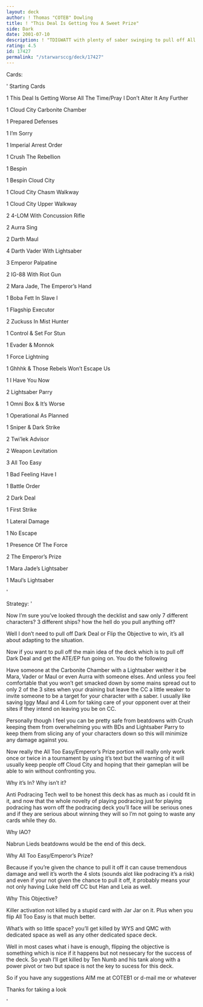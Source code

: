 ```yaml
---
layout: deck
author: ! Thomas "COTEB" Dowling
title: ! "This Deal Is Getting You A Sweet Prize"
side: Dark
date: 2001-07-10
description: ! "TDIGWATT with plenty of saber swinging to pull off All Too Easy and pulling off Emperor’s Prize"
rating: 4.5
id: 17427
permalink: "/starwarsccg/deck/17427"
---
```

Cards: 

' 
Starting Cards

1 This Deal Is Getting Worse All The Time/Pray I Don’t Alter It Any Further 

1 Cloud City Carbonite Chamber  

1 Prepared Defenses  

1 I’m Sorry  

1 Imperial Arrest Order  

1 Crush The Rebellion  


1 Bespin  

1 Bespin Cloud City  

1 Cloud City Chasm Walkway  

1 Cloud City Upper Walkway  



2 4-LOM With Concussion Rifle  

2 Aurra Sing  

2 Darth Maul  

4 Darth Vader With Lightsaber  

3 Emperor Palpatine  

2 IG-88 With Riot Gun  

2 Mara Jade, The Emperor’s Hand  



1 Boba Fett In Slave I  

1 Flagship Executor  

2 Zuckuss In Mist Hunter  



1 Control & Set For Stun 

1 Evader & Monnok 

1 Force Lightning  

1 Ghhhk & Those Rebels Won’t Escape Us 

1 I Have You Now 

2 Lightsaber Parry  

1 Omni Box & It’s Worse 

1 Operational As Planned  

1 Sniper & Dark Strike  

2 Twi’lek Advisor  

2 Weapon Levitation  



3 All Too Easy  

1 Bad Feeling Have I  

1 Battle Order  

2 Dark Deal  

1 First Strike  

1 Lateral Damage  

1 No Escape  

1 Presence Of The Force   

2 The Emperor’s Prize  



1 Mara Jade’s Lightsaber  

1 Maul’s Lightsaber  

'

Strategy: '

Now I’m sure you’ve looked through the decklist and saw only 7 different characters? 3 different ships? how the hell do you pull anything off?


Well I don’t need to pull off Dark Deal or Flip the Objective to win, it’s all about adapting to the situation.


Now if you want to pull off the main idea of the deck which is to pull off Dark Deal and get the ATE/EP fun going on. You do the following


Have someone at the Carbonite Chamber with a Lightsaber weither it be Mara, Vader or Maul or even Aurra with someone elses. And unless you feel comfortable that you won’t get smacked down by some mains spread out to only 2 of the 3 sites when your draining but leave the CC a little weaker to invite someone to be a target for your character with a saber. I usually like saving Iggy Maul and 4 Lom for taking care of your opponent over at their sites if they intend on leaving you be on CC.


Personally though I feel you can be pretty safe from beatdowns with Crush keeping them from overwhelming you with BDs and Lightsaber Parry to keep them from slicing any of your characters down so this will minimize any damage against you.


Now really the All Too Easy/Emperor’s Prize portion will really only work once or twice in a tournament by using it’s text but the warning of it will usually keep people off Cloud City and hoping that their gameplan will be able to win without confronting you.



Why it’s In? Why isn’t it?


Anti Podracing Tech well to be honest this deck has as much as i could fit in it, and now that the whole novelty of playing podracing just for playing podracing has worn off the podracing deck you’ll face will be serious ones and if they are serious about winning they will so I’m not going to waste any cards while they do.


Why IAO?

Nabrun Lieds beatdowns would be the end of this deck.


Why All Too Easy/Emperor’s Prize?

Because if you’re given the chance to pull it off it can cause tremendous damage and well it’s worth the 4 slots (sounds alot like podracing it’s a risk) and even if your not given the chance to pull it off, it probably means your not only having Luke held off CC but Han and Leia as well. 


Why This Objective?

Killer activation not killed by a stupid card with Jar Jar on it. Plus when you flip All Too Easy is that much better.


What’s with so little space? you’ll get killed by WYS and QMC with dedicated space as well as any other dedicated space deck.


Well in most cases what i have is enough, flipping the objective is something which is nice if it happens but not nessecary for the success of the deck. So yeah I’ll get killed by Ten Numb and his tank along with a power pivot or two but space is not the key to sucess for this deck.



So if you have any suggestions AIM me at COTEB1 or d-mail me or whatever


Thanks for taking a look



'
